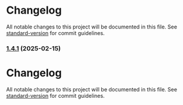 # Changelog

All notable changes to this project will be documented in this file. See [standard-version](https://github.com/conventional-changelog/standard-version) for commit guidelines.

### [1.4.1](https://github.com/MaiGdev/dentaid_node_mongodb_api/compare/v1.4.0...v1.4.1) (2025-02-15)

# Changelog

All notable changes to this project will be documented in this file. See [standard-version](https://github.com/conventional-changelog/standard-version) for commit guidelines.
